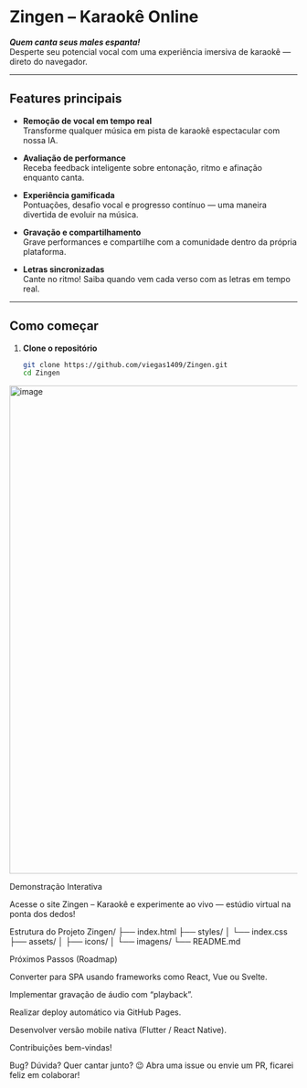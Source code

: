 #  Zingen – Karaokê Online

**_Quem canta seus males espanta!_**  
Desperte seu potencial vocal com uma experiência imersiva de karaokê — direto do navegador.

---

##  Features principais

- **Remoção de vocal em tempo real**  
  Transforme qualquer música em pista de karaokê espectacular com nossa IA.

- **Avaliação de performance**  
  Receba feedback inteligente sobre entonação, ritmo e afinação enquanto canta.

- **Experiência gamificada**  
  Pontuações, desafio vocal e progresso contínuo — uma maneira divertida de evoluir na música.

- **Gravação e compartilhamento**  
  Grave performances e compartilhe com a comunidade dentro da própria plataforma.

- **Letras sincronizadas**  
  Cante no ritmo! Saiba quando vem cada verso com as letras em tempo real.

---

##  Como começar

1. **Clone o repositório**  
   ```bash
   git clone https://github.com/viegas1409/Zingen.git
   cd Zingen
<img width="1893" height="855" alt="image" src="https://github.com/user-attachments/assets/a4b9200c-369b-4dd1-a635-9c7c1dc39fcc" />

Demonstração Interativa

Acesse o site Zingen – Karaokê
 e experimente ao vivo — estúdio virtual na ponta dos dedos!



Estrutura do Projeto
Zingen/
├── index.html
├── styles/
│   └── index.css
├── assets/
│   ├── icons/
│   └── imagens/
└── README.md


Próximos Passos (Roadmap)

 Converter para SPA usando frameworks como React, Vue ou Svelte.

 Implementar gravação de áudio com “playback”.

 Realizar deploy automático via GitHub Pages.

 Desenvolver versão mobile nativa (Flutter / React Native).



Contribuições bem-vindas!

Bug? Dúvida? Quer cantar junto? 😉
Abra uma issue ou envie um PR, ficarei feliz em colaborar!
